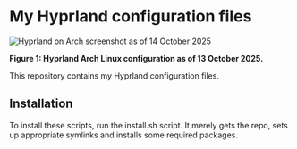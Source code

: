 # My Hyprland configuration files
![Hyprland on Arch screenshot as of 14 October 2025](https://fusion809.github.io/images/Hyprland/Hyprland_2025-10-14.png)

**Figure 1: Hyprland Arch Linux configuration as of 13 October 2025.**

This repository contains my Hyprland configuration files. 

## Installation
To install these scripts, run the install.sh script. It merely gets the repo, sets up appropriate symlinks and installs some required packages. 
